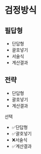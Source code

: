# 검정방식
## 필답형
- 단답형
- 괄호넣기
- 서술식
- 계산결과

## 전략
- 단답형
- 괄호넣기
- 계산결과

선택
- ✅단답형
- ✅괄호넣기
- ❌서술식
- ✅계산결과
